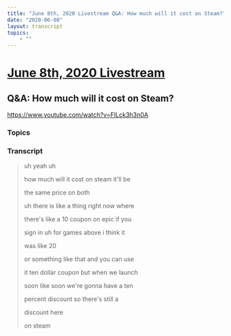 ```yaml
---
title: "June 8th, 2020 Livestream Q&A: How much will it cost on Steam?"
date: "2020-06-08"
layout: transcript
topics:
    - ""
---
```

# [June 8th, 2020 Livestream](../2020-06-08.md)
## Q&A: How much will it cost on Steam?
https://www.youtube.com/watch?v=FILck3h3n0A

### Topics


### Transcript

> uh yeah uh
> 
> how much will it cost on steam it'll be
> 
> the same price on both
> 
> uh there is like a thing right now where
> 
> there's like a 10 coupon on epic if you
> 
> sign in uh for games above i think it
> 
> was like 20
> 
> or something like that and you can use
> 
> it ten dollar coupon but when we launch
> 
> soon like soon we're gonna have a ten
> 
> percent discount so there's still a
> 
> discount here
> 
> on steam
> 
